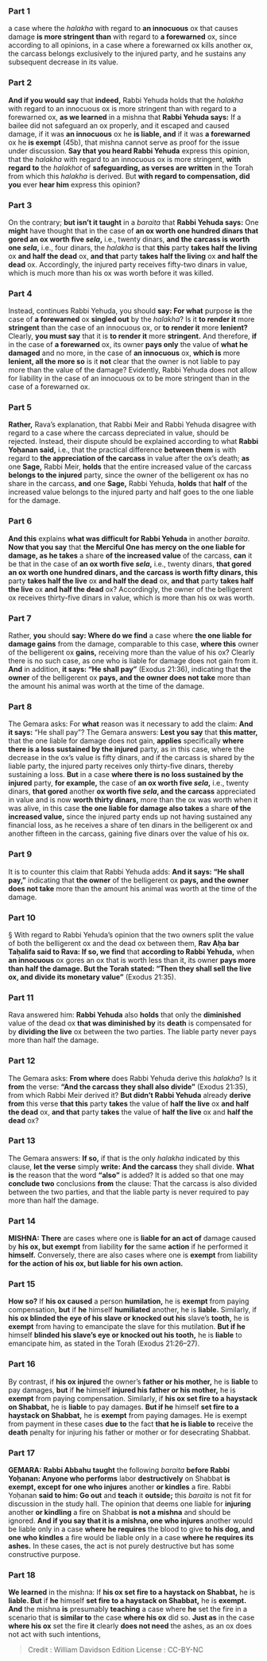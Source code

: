 
### Part 1
a case where the <i>halakha</i> with regard to <b>an innocuous</b> ox that causes damage <b>is more stringent than</b> with regard to <b>a forewarned</b> ox, since according to all opinions, in a case where a forewarned ox kills another ox, the carcass belongs exclusively to the injured party, and he sustains any subsequent decrease in its value.

### Part 2
<b>And if you would say</b> that <b>indeed,</b> Rabbi Yehuda holds that the <i>halakha</i> with regard to an innocuous ox is more stringent than with regard to a forewarned ox, <b>as we learned</b> in a mishna that <b>Rabbi Yehuda says:</b> If a bailee did not safeguard an ox properly, and it escaped and caused damage, if it was <b>an innocuous</b> ox he <b>is liable, and</b> if it was <b>a forewarned</b> ox he <b>is exempt</b> (45b), that mishna cannot serve as proof for the issue under discussion. <b>Say that you heard Rabbi Yehuda</b> express this opinion, that the <i>halakha</i> with regard to an innocuous ox is more stringent, <b>with regard to</b> the <i>halakhot</i> of <b>safeguarding, as verses are written</b> in the Torah from which this <i>halakha</i> is derived. But <b>with regard to compensation, did you</b> ever <b>hear him</b> express this opinion?

### Part 3
On the contrary; <b>but isn’t it taught</b> in a <i>baraita</i> that <b>Rabbi Yehuda says:</b> One <b>might</b> have thought that in the case of <b>an ox worth one hundred dinars that gored an ox worth five <i>sela</i>,</b> i.e., twenty dinars, <b>and the carcass is worth one <i>sela</i>,</b> i.e., four dinars, the <i>halakha</i> is that <b>this</b> party <b>takes half the living</b> ox <b>and half the dead</b> ox, <b>and that</b> party <b>takes half the living</b> ox <b>and half the dead</b> ox. Accordingly, the injured party receives fifty-two dinars in value, which is much more than his ox was worth before it was killed.

### Part 4
Instead, continues Rabbi Yehuda, you should <b>say: For what</b> purpose <b>is</b> the case of <b>a forewarned</b> ox <b>singled out</b> by the <i>halakha</i>? Is it <b>to render it</b> more <b>stringent</b> than the case of an innocuous ox, or <b>to render it</b> more <b>lenient?</b> Clearly, <b>you must say</b> that it is <b>to render it</b> more <b>stringent.</b> And therefore, <b>if</b> in the case of <b>a forewarned</b> ox, its owner <b>pays only</b> the value of <b>what he damaged</b> and no more, in the case of <b>an innocuous</b> ox, <b>which is</b> more <b>lenient, all the more so</b> is it <b>not</b> clear that the owner is not liable to pay more than the value of the damage? Evidently, Rabbi Yehuda does not allow for liability in the case of an innocuous ox to be more stringent than in the case of a forewarned ox.

### Part 5
<b>Rather,</b> Rava’s explanation, that Rabbi Meir and Rabbi Yehuda disagree with regard to a case where the carcass depreciated in value, should be rejected. Instead, their dispute should be explained according to what <b>Rabbi Yoḥanan said,</b> i.e., that the practical difference <b>between them</b> is with regard to <b>the appreciation of the carcass</b> in value after the ox’s death; <b>as</b> one <b>Sage,</b> Rabbi Meir, <b>holds</b> that the entire increased value of the carcass <b>belongs to the injured</b> party, since the owner of the belligerent ox has no share in the carcass, <b>and</b> one <b>Sage,</b> Rabbi Yehuda, <b>holds</b> that <b>half</b> of the increased value belongs to the injured party and half goes to the one liable for the damage.

### Part 6
<b>And this</b> explains <b>what was difficult for Rabbi Yehuda</b> in another <i>baraita</i>. <b>Now that you say</b> that <b>the Merciful One has mercy on the one liable for damage, as he takes</b> a share <b>of the increased value</b> of the carcass, <b>can</b> it be that in the case of <b>an ox worth five <i>sela</i>,</b> i.e., twenty dinars, <b>that gored an ox worth one hundred dinars, and the carcass is worth fifty dinars, this</b> party <b>takes half the live</b> ox <b>and half the dead</b> ox, <b>and that</b> party <b>takes half the live</b> ox <b>and half the dead</b> ox? Accordingly, the owner of the belligerent ox receives thirty-five dinars in value, which is more than his ox was worth.

### Part 7
Rather, <b>you</b> should <b>say: Where do we find</b> a case where <b>the one liable for damage gains</b> from the damage, comparable to this case, <b>where this</b> owner of the belligerent ox <b>gains,</b> receiving more than the value of his ox? Clearly there is no such case, as one who is liable for damage does not gain from it. <b>And</b> in addition, <b>it says: “He shall pay”</b> (Exodus 21:36), indicating that <b>the owner</b> of the belligerent ox <b>pays, and the owner does not take</b> more than the amount his animal was worth at the time of the damage.

### Part 8
The Gemara asks: For <b>what</b> reason was it necessary to add the claim: <b>And it says:</b> “He shall pay”? The Gemara answers: <b>Lest you say</b> that <b>this matter,</b> that the one liable for damage does not gain, <b>applies</b> specifically <b>where there is a loss sustained by the injured</b> party, as in this case, where the decrease in the ox’s value is fifty dinars, and if the carcass is shared by the liable party, the injured party receives only thirty-five dinars, thereby sustaining a loss. <b>But</b> in a case <b>where there is no loss sustained by the injured</b> party, <b>for example,</b> the case of <b>an ox worth five <i>sela</i>,</b> i.e., twenty dinars, <b>that gored</b> another <b>ox worth five <i>sela</i>, and the carcass</b> appreciated in value and is now <b>worth thirty dinars,</b> more than the ox was worth when it was alive, in this case <b>the one liable for damage also takes</b> a share <b>of the increased value,</b> since the injured party ends up not having sustained any financial loss, as he receives a share of ten dinars in the belligerent ox and another fifteen in the carcass, gaining five dinars over the value of his ox.

### Part 9
It is to counter this claim that Rabbi Yehuda adds: <b>And it says: “He shall pay,”</b> indicating that <b>the owner</b> of the belligerent ox <b>pays, and the owner does not take</b> more than the amount his animal was worth at the time of the damage.

### Part 10
§ With regard to Rabbi Yehuda’s opinion that the two owners split the value of both the belligerent ox and the dead ox between them, <b>Rav Aḥa bar Taḥalifa said to Rava: If so, we find</b> that <b>according to Rabbi Yehuda,</b> when <b>an innocuous</b> ox gores an ox that is worth less than it, its owner <b>pays more than half the damage. But the Torah stated: “Then they shall sell the live ox, and divide its monetary value”</b> (Exodus 21:35).

### Part 11
Rava answered him: <b>Rabbi Yehuda</b> also <b>holds</b> that only the <b>diminished</b> value of the dead ox <b>that was diminished by</b> its <b>death</b> is compensated for by <b>dividing the live</b> ox between the two parties. The liable party never pays more than half the damage.

### Part 12
The Gemara asks: <b>From where</b> does Rabbi Yehuda derive this <i>halakha</i>? Is it <b>from</b> the verse: <b>“And the carcass they shall also divide”</b> (Exodus 21:35), from which Rabbi Meir derived it? <b>But didn’t Rabbi Yehuda</b> already <b>derive from</b> this verse <b>that this</b> party <b>takes</b> the value of <b>half the live</b> ox <b>and half the dead</b> ox, <b>and that</b> party <b>takes</b> the value of <b>half the live</b> ox and <b>half the dead</b> ox?

### Part 13
The Gemara answers: <b>If so,</b> if that is the only <i>halakha</i> indicated by this clause, <b>let the verse</b> simply <b>write: And the carcass</b> they shall divide. <b>What is</b> the reason that the word <b>“also”</b> is added? It is added so that one may <b>conclude two</b> conclusions <b>from</b> the clause: That the carcass is also divided between the two parties, and that the liable party is never required to pay more than half the damage.

### Part 14
<strong>MISHNA:</strong> <b>There</b> are cases where one is <b>liable for an act of</b> damage caused by <b>his ox, but exempt</b> from liability <b>for</b> the same <b>action</b> if he performed it <b>himself.</b> Conversely, there are also cases where one is <b>exempt</b> from liability <b>for the action of his ox, but liable for his own action.</b>

### Part 15
<b>How so?</b> If <b>his ox caused</b> a person <b>humilation,</b> he is <b>exempt</b> from paying compensation, <b>but</b> if <b>he</b> himself <b>humiliated</b> another, he is <b>liable.</b> Similarly, if <b>his ox blinded the eye of his slave or knocked out his</b> slave’s <b>tooth,</b> he is <b>exempt</b> from having to emancipate the slave for this mutilation. <b>But if he</b> himself <b>blinded his slave’s eye or knocked out his tooth,</b> he is <b>liable</b> to emancipate him, as stated in the Torah (Exodus 21:26–27).

### Part 16
By contrast, if <b>his ox injured</b> the owner’s <b>father or his mother,</b> he is <b>liable</b> to pay damages, <b>but</b> if <b>he</b> himself <b>injured his father or his mother,</b> he is <b>exempt</b> from paying compensation. Similarly, if <b>his ox set fire to a haystack on Shabbat,</b> he is <b>liable</b> to pay damages. <b>But if he</b> himself <b>set fire to a haystack on Shabbat,</b> he is <b>exempt</b> from paying damages. He is exempt from payment in these cases <b>due to</b> the fact <b>that he is liable to</b> receive the <b>death</b> penalty for injuring his father or mother or for desecrating Shabbat.

### Part 17
<strong>GEMARA:</strong> <b>Rabbi Abbahu taught</b> the following <i>baraita</i> <b>before Rabbi Yoḥanan: Anyone who performs</b> labor <b>destructively</b> on Shabbat <b>is exempt, except for one who injures</b> another <b>or kindles</b> a fire. Rabbi Yoḥanan <b>said to him: Go out</b> and <b>teach</b> it <b>outside;</b> this <i>baraita</i> is not fit for discussion in the study hall. The opinion that deems one liable for <b>injuring</b> another <b>or kindling</b> a fire on Shabbat <b>is not a mishna</b> and should be ignored. <b>And if you say that it is a mishna, one who injures</b> another would be liable only in a case <b>where he requires</b> the blood to give <b>to his dog, and one who kindles</b> a fire would be liable only in a case <b>where he requires its ashes.</b> In these cases, the act is not purely destructive but has some constructive purpose.

### Part 18
<b>We learned</b> in the mishna: If <b>his ox set fire to a haystack on Shabbat,</b> he is <b>liable. But</b> if <b>he</b> himself <b>set fire to a haystack on Shabbat,</b> he is <b>exempt. And</b> the mishna <b>is</b> presumably <b>teaching</b> a case where <b>he</b> set the fire in a scenario that is <b>similar to</b> the case <b>where his ox</b> did so. <b>Just as</b> in the case <b>where his ox</b> set the fire <b>it</b> clearly <b>does not need</b> the ashes, as an ox does not act with such intentions,

>Credit : William Davidson Edition
>License : CC-BY-NC